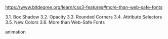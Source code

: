 https://www.bitdegree.org/learn/css3-features#more-than-web-safe-fonts


3.1. Box Shadow
3.2. Opacity
3.3. Rounded Corners
3.4. Attribute Selectors
3.5. New Colors
3.6. More than Web-Safe Fonts

animation
